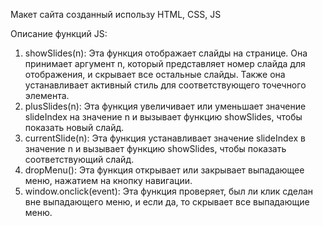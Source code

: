 Макет сайта созданный использу HTML, CSS, JS 

Описание функций JS:

1. showSlides(n): Эта функция отображает слайды на странице. Она принимает аргумент n, который представляет номер слайда для отображения, и скрывает все остальные слайды. Также она устанавливает активный стиль для соответствующего точечного элемента.
2. plusSlides(n): Эта функция увеличивает или уменьшает значение slideIndex на значение n и вызывает функцию showSlides, чтобы показать новый слайд.
3. currentSlide(n): Эта функция устанавливает значение slideIndex в значение n и вызывает функцию showSlides, чтобы показать соответствующий слайд.
4. dropMenu(): Эта функция открывает или закрывает выпадающее меню, нажатием на кнопку навигации.
5. window.onclick(event): Эта функция проверяет, был ли клик сделан вне выпадающего меню, и если да, то скрывает все выпадающие меню.
